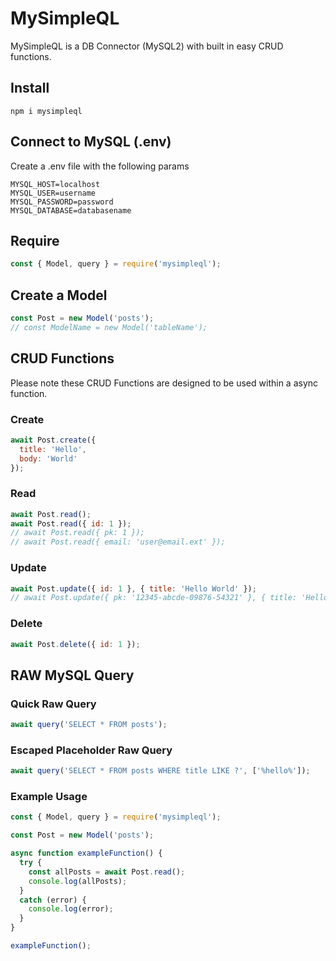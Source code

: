 # MySimpleQL

MySimpleQL is a DB Connector (MySQL2) with built in easy CRUD functions.
 
## Install
```
npm i mysimpleql
```

## Connect to MySQL (.env)
Create a .env file with the following params
```
MYSQL_HOST=localhost
MYSQL_USER=username
MYSQL_PASSWORD=password
MYSQL_DATABASE=databasename
```

## Require
```js
const { Model, query } = require('mysimpleql');
```

## Create a Model
```js
const Post = new Model('posts');
// const ModelName = new Model('tableName');
```

## CRUD Functions
Please note these CRUD Functions are designed to be used within a async function.

### Create
```js
await Post.create({ 
  title: 'Hello',
  body: 'World'
});
```

### Read
```js
await Post.read();
await Post.read({ id: 1 });
// await Post.read({ pk: 1 });
// await Post.read({ email: 'user@email.ext' });
```

### Update
```js
await Post.update({ id: 1 }, { title: 'Hello World' });
// await Post.update({ pk: '12345-abcde-09876-54321' }, { title: 'Hello World' }));
```

### Delete
```js
await Post.delete({ id: 1 });
```

## RAW MySQL Query
### Quick Raw Query
```js
await query('SELECT * FROM posts');
```
### Escaped Placeholder Raw Query
```js
await query('SELECT * FROM posts WHERE title LIKE ?', ['%hello%']);
```

### Example Usage
```js
const { Model, query } = require('mysimpleql');

const Post = new Model('posts');

async function exampleFunction() {
  try {
    const allPosts = await Post.read();
    console.log(allPosts);
  } 
  catch (error) {
    console.log(error);
  }
}

exampleFunction();
```